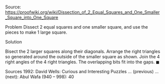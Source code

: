 # 

Source: https://proofwiki.org/wiki/Dissection_of_2_Equal_Squares_and_One_Smaller_Square_into_One_Square

Problem
Dissect $2$ equal squares and one smaller square, and use the pieces to make $1$ large square.


Solution

Bisect the $2$ larger squares along their diagonals.
Arrange the right triangles so generated around the outside of the smaller square as shown.
Join the $4$ right angles of the $4$ right triangles.
The overlapping bits fit into the gaps.
$\blacksquare$


Sources
1992: David Wells: Curious and Interesting Puzzles ... (previous) ... (next): Abul Wafa ($\text {940}$ – $\text {998}$): $40$




